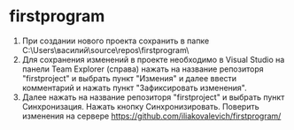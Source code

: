# firstprogram
1. При создании нового проекта сохранить в папке C:\Users\василий\source\repos\firstprogram\
2. Для сохранения изменений в проекте необходимо  в Visual Studio на панели  Team Explorer (справа)  нажать на название репозиторя "firstproject" и выбрать пункт "Измения"  и далее ввести комментарий и нажать пункт  "Зафиксировать изменения".
3. Далее нажать на название репозиторя "firstproject" и выбрать пункт Синхронизация. Нажать кнопку Синхронизировать.
Поверить изменения на сервере https://github.com/iliakovalevich/firstprogram/
